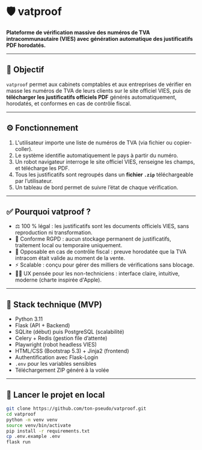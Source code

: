 # 🛡️ vatproof

**Plateforme de vérification massive des numéros de TVA intracommunautaire (VIES) avec génération automatique des justificatifs PDF horodatés.**

---

## 🎯 Objectif

`vatproof` permet aux cabinets comptables et aux entreprises de vérifier en masse les numéros de TVA de leurs clients sur le site officiel VIES, puis de **télécharger les justificatifs officiels PDF** générés automatiquement, horodatés, et conformes en cas de contrôle fiscal.

---

## ⚙️ Fonctionnement

1. L'utilisateur importe une liste de numéros de TVA (via fichier ou copier-coller).
2. Le système identifie automatiquement le pays à partir du numéro.
3. Un robot navigateur interroge le site officiel VIES, renseigne les champs, et télécharge les PDF.
4. Tous les justificatifs sont regroupés dans un **fichier `.zip`** téléchargeable par l’utilisateur.
5. Un tableau de bord permet de suivre l’état de chaque vérification.

---

## ✅ Pourquoi vatproof ?

- ⚖️ 100 % légal : les justificatifs sont les documents officiels VIES, sans reproduction ni transformation.
- 🔐 Conforme RGPD : aucun stockage permanent de justificatifs, traitement local ou temporaire uniquement.
- 📄 Opposable en cas de contrôle fiscal : preuve horodatée que la TVA intracom était valide au moment de la vente.
- ⚡ Scalable : conçu pour gérer des milliers de vérifications sans blocage.
- 👨‍💼 UX pensée pour les non-techniciens : interface claire, intuitive, moderne (charte inspirée d'Apple).

---

## 🧱 Stack technique (MVP)

- Python 3.11
- Flask (API + Backend)
- SQLite (début) puis PostgreSQL (scalabilité)
- Celery + Redis (gestion file d’attente)
- Playwright (robot headless VIES)
- HTML/CSS (Bootstrap 5.3) + Jinja2 (frontend)
- Authentification avec Flask-Login
- `.env` pour les variables sensibles
- Téléchargement ZIP généré à la volée

---

## 🚀 Lancer le projet en local

```bash
git clone https://github.com/ton-pseudo/vatproof.git
cd vatproof
python -m venv venv
source venv/bin/activate
pip install -r requirements.txt
cp .env.example .env
flask run